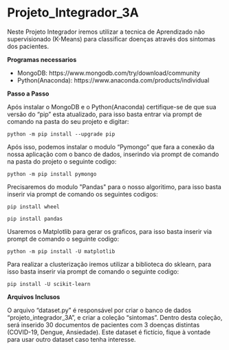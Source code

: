# Projeto_Integrador_3A
Neste Projeto Integrador iremos utilizar a tecnica de Aprendizado não supervisionado (K-Means) para classificar doenças através dos sintomas dos pacientes.

<p><strong> Programas necessarios </strong></p>
<ul>
<li>MongoDB: https://www.mongodb.com/try/download/community</li>
<li>Python(Anaconda): https://www.anaconda.com/products/individual</li>
</ul>
<p><strong> Passo a Passo </strong></p>
<p>Após instalar o MongoDB e o Python(Anaconda) certifique-se de que sua versão do “pip” esta atualizado, para isso basta entrar via prompt de comando na pasta do seu projeto e digitar:</p>

<p><code>python -m pip install --upgrade pip</code></p>

<p>Após isso, podemos instalar o modulo “Pymongo” que fara a conexão da nossa aplicação com o banco de dados, inserindo via prompt de comando na pasta do projeto o seguinte codigo:</p>

<p><code>python -m pip install pymongo</code></p>

<p>Precisaremos do modulo "Pandas" para o nosso algoritimo, para isso basta inserir via prompt de comando os seguintes codigos:

<p><code>pip install wheel</code></p>
<p><code>pip install pandas</code></p>

<p>Usaremos o Matplotlib para gerar os graficos, para isso basta inserir via prompt de comando o seguinte codigo:</p>

<p><code>python -m pip install -U matplotlib</code></p>

<p>Para realizar a clusterização iremos utilizar a biblioteca do sklearn, para isso basta inserir via prompt de comando o seguinte codigo:</p>

<p><code>pip install -U scikit-learn</code></p>

<p><strong>Arquivos Inclusos</strong></p>

<p>O arquivo “dataset.py” é responsável por criar o banco de dados “projeto_integrador_3A”, e criar a coleção “sintomas”. Dentro desta coleção, será inserido 30 documentos de pacientes com 3 doenças distintas (COVID-19, Dengue, Ansiedade). Este dataset é fictício, fique à vontade para usar outro dataset caso tenha interesse.</p>



